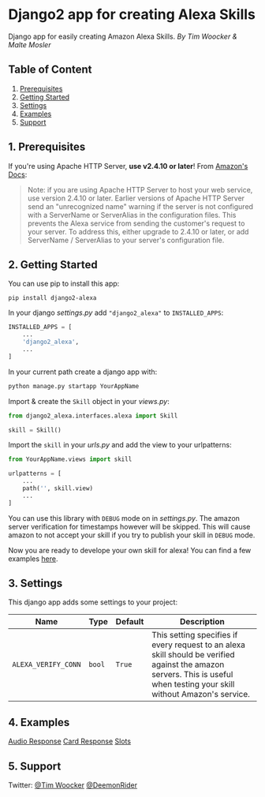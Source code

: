 
# Django2 app for creating Alexa Skills
Django app for easily creating Amazon Alexa Skills. *By Tim Woocker & Malte Mosler*

## Table of Content
1. [Prerequisites](#1-prerequisites)
2. [Getting Started](#2-getting-started)
3. [Settings](#3-settings)
4. [Examples](#4-examples)
5. [Support](#3-support)

## 1. Prerequisites
If you're using Apache HTTP Server, **use v2.4.10 or later**!
From [Amazon's Docs](https://developer.amazon.com/de/docs/custom-skills/request-and-response-json-reference.html):
> Note: if you are using Apache HTTP Server to host your web service, use version 2.4.10 or later. Earlier versions of Apache HTTP Server send an "unrecognized name" warning if the server is not configured with a ServerName or ServerAlias in the configuration files. This prevents the Alexa service from sending the customer's request to your server. To address this, either upgrade to 2.4.10 or later, or add ServerName / ServerAlias to your server's configuration file.

## 2. Getting Started
You can use pip to install this app:

	pip install django2-alexa

In your django *settings.py* add `"django2_alexa"` to `INSTALLED_APPS`:
```python
INSTALLED_APPS = [
	...
    'django2_alexa',
	...
]
```
In your current path create a django app with:
```python
python manage.py startapp YourAppName
```

Import & create the `Skill` object in your *views.py*:
```python
from django2_alexa.interfaces.alexa import Skill

skill = Skill()
```

Import the `skill` in your *urls.py*  and add the view to your urlpatterns:
```python
from YourAppName.views import skill

urlpatterns = [
	...
    path('', skill.view)
	...
]
```

You can use this library with `DEBUG` mode on in *settings.py*. The amazon server verification for timestamps however will be skipped. This will cause amazon to not accept your skill if you try to publish your skill in `DEBUG` mode.

Now you are ready to develope your own skill for alexa! You can find a few examples  [here](#4-examples).

## 3. Settings
This django app adds some settings to your project:

|Name|Type|Default|Description|
|--|--|--|--|
|`ALEXA_VERIFY_CONN`|`bool`|`True`|This setting specifies if every request to an alexa skill should be verified against the amazon servers. This is useful when testing your skill without Amazon's service.|

## 4. Examples
[Audio Response](https://github.com/timwoocker/django2-alexa/blob/master/examples/audio/views.py)
[Card Response](https://github.com/timwoocker/django2-alexa/blob/master/examples/card/views.py)
[Slots](https://github.com/timwoocker/django2-alexa/blob/master/examples/slots/views.py)
## 5. Support

Twitter: [@Tim Woocker](https://twitter.com/crey4fun) [@DeemonRider](https://twitter.com/crey4fun)
